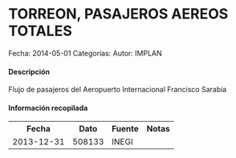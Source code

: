 TORREON, PASAJEROS AEREOS TOTALES
=====

Fecha: 2014-05-01
Categorías: 
Autor: IMPLAN

#### Descripción

Flujo de pasajeros del Aeropuerto Internacional Francisco Sarabia

#### Información recopilada

<table class="table table-hover table-bordered">
  <tr><th>Fecha</th><th>Dato</th><th>Fuente</th><th>Notas</th></tr>
  <tr><td>2013-12-31</td><td>508133</td><td>INEGI</td><td></td></tr>
</table>
